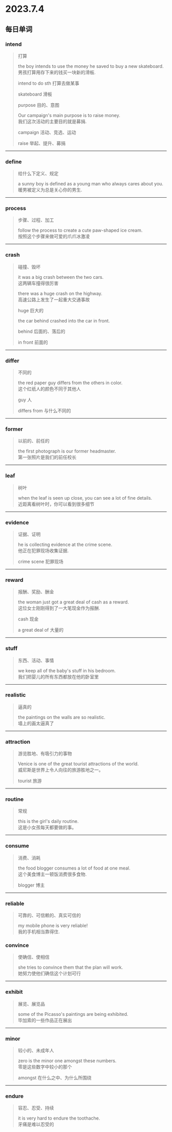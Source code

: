 # 2023.7.4

## 每日单词

### intend

> 打算
>
> the boy intends to use the money he saved to buy a new skateboard.  
> 男孩打算用存下来的钱买一块新的滑板. 
>
> intend to do sth 打算去做某事
>
> skateboard  滑板
>
> purpose 目的、意图
>
> Our campaign's main purpose is to raise money.  
> 我们这次活动的主要目的就是募捐.  
>
> campaign 活动、竞选、运动
>
> raise 举起、提升、募捐

---

### define

> 给什么下定义、规定
>
> a sunny boy is defined as a young man who always cares about you.  
> 暖男被定义为总是关心你的男生.

---

### process

> 步骤、过程、加工
>
> follow the process to create a cute paw-shaped ice cream.  
> 按照这个步骤来做可爱的爪爪冰激凌

---

### crash

> 碰撞、毁坏
>
> it was a big crash between the two cars.  
> 这两辆车撞得很厉害  
>
> there was a huge crash on the highway.  
> 高速公路上发生了一起重大交通事故  
>
> huge 巨大的  
>
> the car behind crashed into the car in front.  
>
> behind 后面的、落后的
>
> in front 前面的

---

### differ

> 不同的
>
> the red paper guy differs from the others in color.  
> 这个红纸人的颜色不同于其他人  
>
> guy  人
>
> differs from 与什么不同的  

---

### former

> 以前的、前任的  
>
> the first photograph is our former headmaster.  
> 第一张照片是我们的前任校长  

---

### leaf

> 树叶
>
> when the leaf is seen up close, you can see a lot of fine details.  
> 近距离看树叶时，你可以看到很多细节

---

### evidence

> 证据、证明
>
> he is collecting evidence at the crime scene.  
> 他正在犯罪现场收集证据.   
>
> crime scene 犯罪现场

---

### reward

> 报酬、奖励、酬金
>
> the woman just got a great deal of cash as a reward.  
> 这位女士刚刚得到了一大笔现金作为报酬.  
>
> cash 现金  
>
> a great deal of 大量的  


---

### stuff

> 东西、活动、事情  
>
> we keep all of the baby's stuff in his bedroom.  
> 我们把婴儿的所有东西都放在他的卧室里   

---

### realistic

> 逼真的
>
> the paintings on the walls are so realistic.  
> 墙上的画太逼真了  

---

### attraction

> 游览胜地、有吸引力的事物
>
> Venice is one of the great tourist attractions of the world.  
> 威尼斯是世界上令人向往的旅游胜地之一。
>
> tourist 旅游

---

### routine

> 常规
> 
> this is the girl's daily routine.  
> 这是小女孩每天都要做的事。  

---

### consume

> 消费、消耗
>
> the food blogger consumes a lot of food at one meal.  
> 这个美食博主一顿饭消费很多食物.  
>
> blogger 博主

---

### reliable  

> 可靠的、可信赖的、真实可信的
>
> my mobile phone is very reliable!  
> 我的手机相当靠得住.  

### convince

> 使确信、使相信
> 
> she tries to convince them that the plan will work.  
> 她努力使他们确信这个计划可行  

---

### exhibit

> 展览、展览品
>
> some of the Picasso's paintings are being exhibited.  
> 毕加索的一些作品正在展出  

---

### minor

> 较小的、未成年人
>
> zero is the minor one amongst these numbers.  
> 零是这些数字中较小的那个
>
> amongst 在什么之中、为什么所围绕  

---

### endure

> 容忍、忍受、持续
>
> it is very hard to endure the toothache.  
> 牙痛是难以忍受的  

